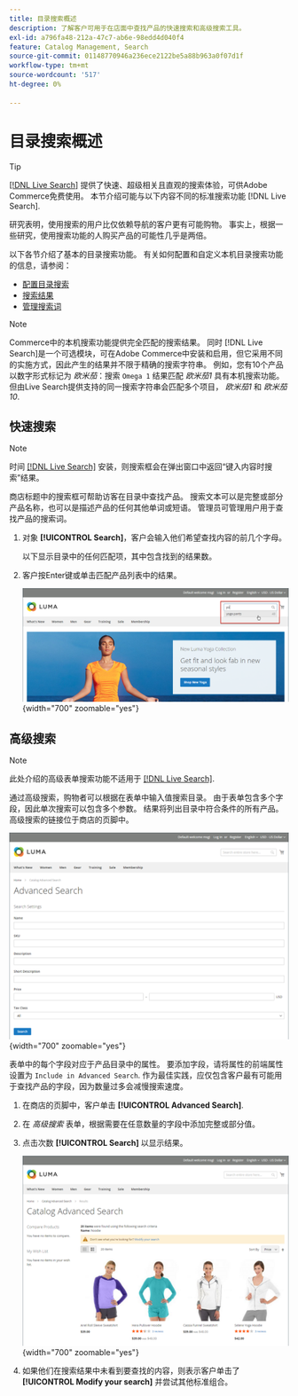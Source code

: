 ```yaml
---
title: 目录搜索概述
description: 了解客户可用于在店面中查找产品的快速搜索和高级搜索工具。
exl-id: a796fa48-212a-47c7-ab6e-98edd4d040f4
feature: Catalog Management, Search
source-git-commit: 01148770946a236ece2122be5a88b963a0f07d1f
workflow-type: tm+mt
source-wordcount: '517'
ht-degree: 0%

---
```


# 目录搜索概述

>[!TIP]
>
>[[!DNL Live Search]](https://experienceleague.adobe.com/docs/commerce-merchant-services/live-search/overview.html) 提供了快速、超级相关且直观的搜索体验，可供Adobe Commerce免费使用。 本节介绍可能与以下内容不同的标准搜索功能 [!DNL Live Search].

研究表明，使用搜索的用户比仅依赖导航的客户更有可能购物。 事实上，根据一些研究，使用搜索功能的人购买产品的可能性几乎是两倍。

以下各节介绍了基本的目录搜索功能。 有关如何配置和自定义本机目录搜索功能的信息，请参阅：

- [配置目录搜索](search-configuration.md)
- [搜索结果](search-results.md)
- [管理搜索词](search-terms.md)

>[!NOTE]
>
>Commerce中的本机搜索功能提供完全匹配的搜索结果。 同时 [!DNL Live Search]是一个可选模块，可在Adobe Commerce中安装和启用，但它采用不同的实施方式，因此产生的结果并不限于精确的搜索字符串。 例如，您有10个产品以数字形式标记为 _欧米茄_：搜索 `Omega 1` 结果匹配 _欧米茄1_ 具有本机搜索功能。 但由Live Search提供支持的同一搜索字符串会匹配多个项目， _欧米茄1_ 和 _欧米茄10_.

## 快速搜索

>[!NOTE]
>
>时间 [[!DNL Live Search]](https://experienceleague.adobe.com/docs/commerce-merchant-services/live-search/live-search-storefront/quick-tour.html) 安装，则搜索框会在弹出窗口中返回“键入内容时搜索”结果。

商店标题中的搜索框可帮助访客在目录中查找产品。 搜索文本可以是完整或部分产品名称，也可以是描述产品的任何其他单词或短语。 管理员可管理用户用于查找产品的搜索词。

1. 对象 **[!UICONTROL Search]**，客户会输入他们希望查找内容的前几个字母。

   以下显示目录中的任何匹配项，其中包含找到的结果数。

1. 客户按Enter键或单击匹配产品列表中的结果。

   ![Search](./assets/storefront-search-box.png){width="700" zoomable="yes"}

## 高级搜索

>[!NOTE]
>
>此处介绍的高级表单搜索功能不适用于 [[!DNL Live Search]](https://experienceleague.adobe.com/docs/commerce-merchant-services/live-search/overview.html).

通过高级搜索，购物者可以根据在表单中输入值搜索目录。 由于表单包含多个字段，因此单次搜索可以包含多个参数。 结果将列出目录中符合条件的所有产品。 高级搜索的链接位于商店的页脚中。

![高级搜索](./assets/storefront-search-advanced.png){width="700" zoomable="yes"}

表单中的每个字段对应于产品目录中的属性。 要添加字段，请将属性的前端属性设置为 `Include in Advanced Search`. 作为最佳实践，应仅包含客户最有可能用于查找产品的字段，因为数量过多会减慢搜索速度。

1. 在商店的页脚中，客户单击 **[!UICONTROL Advanced Search]**.

1. 在 _高级搜索_ 表单，根据需要在任意数量的字段中添加完整或部分值。

1. 点击次数 **[!UICONTROL Search]** 以显示结果。

   ![搜索结果](./assets/storefront-search-advanced-results-modify.png){width="700" zoomable="yes"}

1. 如果他们在搜索结果中未看到要查找的内容，则表示客户单击了 **[!UICONTROL Modify your search]** 并尝试其他标准组合。
